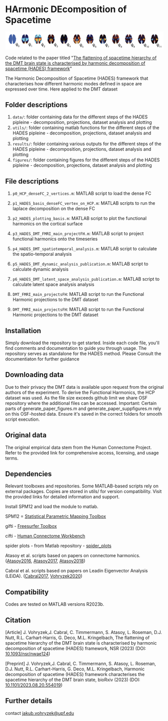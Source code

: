 # HArmonic DEcomposition of Spacetime

![cover](HADES_front_github.png)

Code related to the paper titled "[The flattening of spacetime hierarchy of the DMT brain state is characterised by harmonic decomposition of spacetime (HADES) framework](https://academic.oup.com/nsr/advance-article/doi/10.1093/nsr/nwae124/7640873)"

The Harmonic Decomposition of Spacetime (HADES) framework that characterises how different harmonic modes defined in space are expressed over time. Here applied to the DMT dataset

## Folder descriptions

1. `data/`: folder containing data for the different steps of the HADES pipleine - decomposition, projections, dataset analysis and plotting
2. `utils/`: folder containing matlab functions for the different steps of the HADES pipleine - decomposition, projections, dataset analysis and plotting
3. `results/`: folder containing various outputs for the different steps of the HADES pipleine - decomposition, projections, dataset analysis and plotting
4. `figures/`: folder containing figures for the different steps of the HADES pipleine - decomposition, projections, dataset analysis and plotting

## File descriptions

1. `p0_HCP_denseFC_2_vertices.m`: MATLAB script to load the dense FC
2. `p1_HADES_basis_denseFC_vertex_on_HCP.m`: MATLAB scripts to run the laplace decomposition on the dense FC
3. `p2_HADES_plotting_basis.m`: MATLAB script to plot the functional harmonics on the cortical surface
4. `p3_HADES_DMT_FMRI_main_projectFH.m`: MATLAB script to project functional harmonics onto the timeseries
5. `p4_HADES_DMT_spatiotemporal_analysis.m`: MATLAB script to calculate the spatio-temporal analysis
6. `p5_HADES_DMT_dynamic_analysis_publication.m`: MATLAB script to calculate dynamic analysis
7. `p6_HADES_DMT_latent_space_analysis_publication.m`: MATLAB script to calculate latent space analysis analysis

1. `DMT_FMRI_main_projectsFH`: MATLAB script to run the Functional Harmonic projections to the DMT dataset
1. `DMT_FMRI_main_projectsFH`: MATLAB script to run the Functional Harmonic projections to the DMT dataset

## Installation
Simply download the repository to get started. Inside each code file, you'll find comments and documentation to guide you through usage.
The repository serves as standalone for the HADES method. Please Consult the documentiaton for further guidance

## Downloading data
Due to their privacy the DMT data is available upon request from the original authors of the experiment.
To derive the Functional Harmonics, the HCP dataset was used. As the file size exceeds github limit we share OSF repository where the additional files can be accessed.
Important: Certain parts of generate_paper_figures.m and generate_paper_suppfigures.m rely on this OSF-hosted data. Ensure it's saved in the correct folders for smooth script execution.

## Original data
The original empirical data stem from the Human Connectome Project. Refer to the provided link for comprehensive access, licensing, and usage terms.
## Dependencies
Relevant toolboxes and repositories. Some MATLAB-based scripts rely on external packages. Copies are stored in utils/ for version compatibility. Visit the provided links for detailed information and support.

Install SPM12 and load the module to matlab.

SPM12 = [Statistical Parametric Mapping Toolbox](https://www.fil.ion.ucl.ac.uk/spm/software/spm12/)

gifti - [Freesurfer Toolbox](https://surfer.nmr.mgh.harvard.edu/fswiki/GIfTI)

cifti - [Human Connectome Workbench](https://www.humanconnectome.org/software/workbench-command/-cifti-help)

spider plots - from Matlab repository - [spider_plots](https://uk.mathworks.com/matlabcentral/fileexchange/59561-spider_plot)

Atasoy et al. scripts based on papers on connectome harmonics. ([Atasoy2016](https://www.nature.com/articles/ncomms10340), [Atasoy2017](https://doi.org/10.1038/s41598-017-17546-0), [Atasoy2018](https://doi.org/10.1016/bs.pbr.2018.08.009))

Cabral et al. scripts based on papers on Leadin Eigenvector Analysis (LEiDA). ([Cabral2017](https://www.nature.com/articles/s41598-017-05425-7), [Vohryzek2020](https://www.frontiersin.org/articles/10.3389/fnsys.2020.00020/full))

## Compatibility
Codes are tested on MATLAB versions R2023b.

## Citation
[Article] J. Vohryzek,J. Cabral, C. Timmermann, S. Atasoy, L. Roseman, D.J. Nutt, R.L. Carhart-Harris, G. Deco, M.L. Kringelbach, The flattening of spacetime hierarchy of the DMT brain state is characterised by harmonic decomposition of spacetime (HADES) framework, NSR (2023) (DOI: [10.1093/nsr/nwae124](https://academic.oup.com/nsr/advance-article/doi/10.1093/nsr/nwae124/7640873))

[Preprint] J. Vohryzek,J. Cabral, C. Timmermann, S. Atasoy, L. Roseman, D.J. Nutt, R.L. Carhart-Harris, G. Deco, M.L. Kringelbach, Harmonic decomposition of spacetime (HADES) framework characterises the spacetime hierarchy of the DMT brain state, bioRxiv (2023) (DOI: [10.1101/2023.08.20.554019](https://www.biorxiv.org/content/10.1101/2023.08.20.554019v1.abstract))

## Further details
contact jakub.vohryzek@upf.edu
